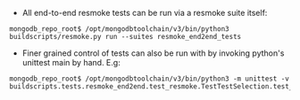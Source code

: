 * All end-to-end resmoke tests can be run via a resmoke suite itself:
```
mongodb_repo_root$ /opt/mongodbtoolchain/v3/bin/python3 buildscripts/resmoke.py run --suites resmoke_end2end_tests
```

* Finer grained control of tests can also be run with by invoking python's unittest main by hand. E.g:
```
mongodb_repo_root$ /opt/mongodbtoolchain/v3/bin/python3 -m unittest -v buildscripts.tests.resmoke_end2end.test_resmoke.TestTestSelection.test_at_sign_as_replay_file
```
